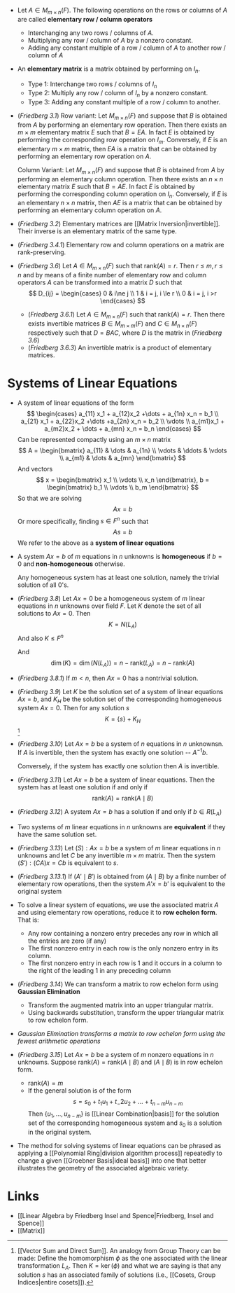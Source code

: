 * Let $A\in M_{m\times n}(F)$. The following operations on the rows or columns of $A$ are called **elementary row / column operators**
	* Interchanging any two rows / columns of $A$.
	* Multiplying any row / column of $A$ by a nonzero constant.
	* Adding any constant multiple of a row / column of $A$ to another row / column of $A$
* An **elementary matrix** is a matrix obtained by performing on $I_n$. 
	* Type 1: Interchange two rows / columns of $I_n$
	* Type 2: Multiply any row / column of $I_n$ by a nonzero constant.
	* Type 3: Adding any constant multiple of a row / column to another.

* (*Friedberg 3.1*) 
  Row variant:
  Let $M_{m\times n}(F)$ and suppose that $B$ is obtained from $A$ by performing an elementary row operation. Then there exists an $m\times m$ elementary matrix $E$ such that $B=EA$. In fact $E$ is obtained by performing the corresponding row operation on $I_m$. Conversely, if $E$ is an elementary $m\times m$ matrix, then $EA$ is a matrix that can be obtained by performing an elementary row operation on $A$.
  
  Column Variant:
  Let $M_{m\times n}(F)$ and suppose that $B$ is obtained from $A$ by performing an elementary column operation. Then there exists an $n\times n$ elementary matrix $E$ such that $B=AE$. In fact $E$ is obtained by performing the corresponding column operation on $I_n$. Conversely, if $E$ is an elementary $n\times n$ matrix, then $AE$ is a matrix that can be obtained by performing an elementary column operation on $A$.
  
* (*Friedberg 3.2*) Elementary matrices are [[Matrix Inversion|invertible]]. Their inverse is an elementary matrix of the same type.
* (*Friedberg 3.4.1*) Elementary row and column operations on a matrix are rank-preserving.
* (*Friedberg 3.6*) Let $A\in M_{m\times n}(F)$ such that $\text{rank}(A)=r$. Then $r\le m, r\le n$ and by means of a finite number of elementary row and column operators $A$ can be transformed into a matrix $D$ such that
  $$
  D_{ij} = \begin{cases}
  0 & i\ne j \\
  1 & i = j, i \le r \\
  0 & i = j, i  >r 
  \end{cases}
  $$
	* (*Friedberg 3.6.1*) Let $A\in M_{m\times n}(F)$ such that $\text{rank}(A)=r$. Then there exists invertible matrices $B\in M_{m\times m}(F)$ and $C\in M_{n\times n}(F)$ respectively such that $D=BAC$, where $D$ is the matrix in (*Friedberg 3.6*)
	* (*Friedberg 3.6.3*) An invertible matrix is a product of elementary matrices.

# Systems of Linear Equations
* A system of linear equations of the form
  $$
  \begin{cases}
  a_{11} x_1 + a_{12}x_2 +\dots + a_{1n} x_n = b_1 \\
  a_{21} x_1 + a_{22}x_2 +\dots +a_{2n} x_n = b_2 \\ 
  \vdots \\
  a_{m1}x_1 + a_{m2}x_2 + \dots + a_{mn} x_n = b_n
  \end{cases}
  $$
  Can be represented compactly using an $m\times n$ matrix
  $$
  A = 
  \begin{bmatrix}
  a_{11} & \dots & a_{1n} \\ 
  \vdots & \ddots & \vdots \\
  a_{m1} & \dots & a_{mn}
  \end{bmatrix}
  $$
  And vectors
  $$
  x = \begin{bmatrix}
  x_1 \\
  \vdots \\ 
  x_n
  \end{bmatrix},
  b = \begin{bmatrix}
  b_1 \\
  \vdots \\ 
  b_m
  \end{bmatrix}
  $$
  So that we are solving 
  $$
  Ax = b
  $$
  Or more specifically, finding $s\in F^n$ such that
  $$
  As=b
  $$
  We refer to the above as a **system of linear equations**


* A system $Ax=b$ of $m$ equations in $n$ unknowns is **homogeneous** if $b=0$ and **non-homogeneous** otherwise.
  
  Any homogeneous system has at least one solution, namely the trivial solution of all $0$'s.

* (*Friedberg 3.8*) Let $Ax=0$ be a homogeneous system of $m$ linear equations in $n$ unknowns over field  $F$. Let $K$ denote the set of all solutions to $Ax=0$. Then 
  $$
  K =N(L_A)
  $$
  And also $K\le F^n$  
  
  And
  $$
  \dim(K) = \dim(N(L_A)) = n-\text{rank}(L_A) = n-\text{rank}(A)
  $$
* (*Friedberg 3.8.1*) If $m<n$, then $Ax=0$ has a nontrivial solution.
* (*Friedberg 3.9*) Let $K$ be the solution set of a system of linear equations $Ax=b$, and $K_H$ be the solution set of the corresponding homogeneous system $Ax=0$. Then for any solution $s$
  $$
  K =\{s\} + K_H
  $$
  [^kernel]


[^kernel]: [[Vector Sum and Direct Sum]].  An analogy from Group Theory can be made: Define the homomorphism $\phi$ as the one associated with the linear transformation $L_A$. Then $K=\ker(\phi)$ and what we are saying is that any solution $s$ has an associated family of solutions (i.e., [[Cosets, Group Indices|entire cosets]]).

* (*Friedberg 3.10*) Let $Ax=b$ be a system of $n$ equations in $n$ unknownsn. If $A$ is invertible, then the system has exactly one solution -- $A^{-1}b$. 
  
  Conversely, if the system has exactly one solution then $A$ is invertible.

* (*Friedberg 3.11*) Let $Ax=b$ be a system of linear equations. Then the system has at least one solution if and only if 
  $$
  \text{rank} (A) = \text{rank} (A\mid B)
  $$
* (*Friedberg 3.12*) A system $Ax=b$ has a solution if and only if $b\in R(L_A)$

* Two systems of $m$ linear equations in $n$ unknowns are **equivalent** if they have the same solution set.

* (*Friedberg 3.13*) Let $(S):Ax=b$ be a system of $m$ linear equations in $n$ unknowns and let $C$ be any invertible $m\times m$ matrix. Then the system $(S'):(CA)x=Cb$ is equivalent to $s$.
* (*Friedberg 3.13.1*) If $(A'\mid B')$ is obtained from $(A\mid B)$ by a finite number of elementary row operations, then the system $A'x=b'$ is equivalent to the original system

* To solve a linear system of equations, we use the associated matrix $A$ and using elementary row operations, reduce it to **row echelon form**. That is:
	* Any row containing a nonzero entry precedes any row in which all the entries are zero (if any)
	* The first nonzero entry in each row is the only nonzero entry in its column.
	* The first nonzero entry in each row is $1$ and it occurs in a column to the right of the leading $1$ in any preceding column
* (*Friedberg 3.14*) We can transform a matrix to row echelon form using **Gaussian Elimination**
	* Transform the augmented matrix into an upper triangular matrix.
	* Using backwards substitution, transform the upper triangular matrix to row echelon form.
* *Gaussian Elimination transforms a matrix to row echelon form using the fewest arithmetic operations*

* (*Friedberg 3.15*) Let $Ax=b$ be a system of $m$ nonzero equations in $n$ unknowns. Suppose $\text{rank}(A)=\text{rank}(A\mid B)$ and $(A\mid B)$ is in row echelon form.
	* $\text{rank}(A)=m$
	* If the general solution is of the form 
	  $$
	  s=s_0 + t_1u_1 + t_-2u_2 + \dots + t_{n-m}u_{n-m}
	  $$
	  Then $\{u_1,\dots,u_{n-m}\}$ is [[Linear Combination|basis]] for the solution set of the corresponding homogeneous system and $s_0$ is a solution in the original system. 

* The method for solving systems of linear equations can be phrased as applying a [[Polynomial Ring|division algorithm process]] repeatedly to change a given [[Groebner Basis|ideal basis]] into one that better illustrates the geometry of the associated algebraic variety. 
 
# Links
* [[Linear Algebra by Friedberg Insel and Spence|Friedberg, Insel and Spence]]
* [[Matrix]]